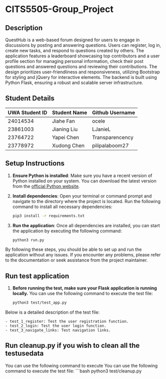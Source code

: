 # CITS5505-Group_Project
## Description
QuestHub is a web-based forum designed for users to engage in discussions by posting and answering questions. Users can register, log in, create new tasks, and respond to questions created by others. The application features a leaderboard showcasing top contributors and a user profile section for managing personal information, check their post questions and answered questions and reviewing their contributions. The design prioritizes user-friendliness and responsiveness, utilizing Bootstrap for styling and jQuery for interactive elements. The backend is built using Python Flask, ensuring a robust and scalable server infrastructure. 

## Student Details
| UWA Student ID | Student Name  | Github Username |
|----------------|---------------|-----------------|
|    24014534    |   Jiahe Fan   |     ocele       | 
|    23861003    |  Jianing Liu  |     LJanieL     |  
|    23764722    |   Yapei Chen  | Transparencency |  
|    23778972    |  Xudong Chen  | pilipalaboom27  |  

## Setup Instructions
1. **Ensure Python is installed**: Make sure you have a recent version of Python installed on your system. You can download the latest version from the [official Python website](https://www.python.org/).

2. **Install dependencies**: Open your terminal or command prompt and navigate to the directory where the project is located. Run the following command to install all necessary dependencies:
   ```bash
   pip3 install -r requirements.txt
   ```

3. **Run the application**: Once all dependencies are installed, you can start the application by executing the following command:
   ```bash
   python3 run.py
   ```

By following these steps, you should be able to set up and run the application without any issues. If you encounter any problems, please refer to the documentation or seek assistance from the project maintainer.

## Run test application

1. **Before running the test, make sure your Flask application is running locally.**
 You can use the following command to execute the test file:
    ```bash
   python3 test/test_app.py
   ```
Below is a detailed description of the test file:

	- test_1_register: Test the user registration function.
	- test_2_login: Test the user login function.
	- test_3_navigate_links: Test navigation links.
 
## Run cleanup.py if you wish to clean all the testusedata 

 You can use the following command to execute You can use the following command to execute the test file:
    ```bash
   python3 test/cleanup.py
   ```
